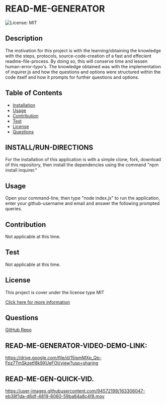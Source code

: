 
# READ-ME-GENERATOR
![License: MIT](https://img.shields.io/badge/License-MIT-yellow.svg)

## Description
The motivation for this project is with the learning/obtaining the knowledge with the steps, protocols, source-code-creation of a fast and effecient readme-file-process.  By doing so, this will conserve time and lessen human-error-typo's. The knowledge obtained was with the implementation of inquirer.js and how the questions and options were structured within the code itself and how it prompts for further questions and options.

## Table of Contents
- [Installation](#installation)
- [Usage](#usage)
- [Contribution](#contribution)
- [Test](#test)
- [License](#license)
- [Questions](#questions)
## INSTALL/RUN-DIRECTIONS
For the installation of this application is with a simple clone, fork, download of this repository, then install the dependencies using the command "npm install inquirer."

## Usage
Open your command-line, then type "node index.js" to run the application, enter your github-username and email and answer the following prompted queries.

## Contribution
Not applicable at this time.

## Test
Not applicable at this time.

## License
This project is cover under the license type MIT
      
[Click here for more information](https://opensource.org/licenses/MIT)
## Questions
[GitHub Repo](https://github.com/andres-abreu)

## READ-ME-GENERATOR-VIDEO-DEMO-LINK:
https://drive.google.com/file/d/15ismMXp_Qp-Fpz7TmSkzetf8k9XUeFOt/view?usp=sharing

## READ-ME-GEN-QUICK-VID.
https://user-images.githubusercontent.com/94572199/163306047-eb38f1da-d6df-4819-8060-59ba84a8c4f8.mov

